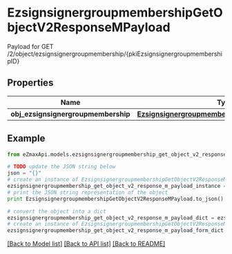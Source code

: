 # EzsignsignergroupmembershipGetObjectV2ResponseMPayload

Payload for GET /2/object/ezsignsignergroupmembership/{pkiEzsignsignergroupmembershipID}

## Properties

Name | Type | Description | Notes
------------ | ------------- | ------------- | -------------
**obj_ezsignsignergroupmembership** | [**EzsignsignergroupmembershipResponseCompound**](EzsignsignergroupmembershipResponseCompound.md) |  | 

## Example

```python
from eZmaxApi.models.ezsignsignergroupmembership_get_object_v2_response_m_payload import EzsignsignergroupmembershipGetObjectV2ResponseMPayload

# TODO update the JSON string below
json = "{}"
# create an instance of EzsignsignergroupmembershipGetObjectV2ResponseMPayload from a JSON string
ezsignsignergroupmembership_get_object_v2_response_m_payload_instance = EzsignsignergroupmembershipGetObjectV2ResponseMPayload.from_json(json)
# print the JSON string representation of the object
print EzsignsignergroupmembershipGetObjectV2ResponseMPayload.to_json()

# convert the object into a dict
ezsignsignergroupmembership_get_object_v2_response_m_payload_dict = ezsignsignergroupmembership_get_object_v2_response_m_payload_instance.to_dict()
# create an instance of EzsignsignergroupmembershipGetObjectV2ResponseMPayload from a dict
ezsignsignergroupmembership_get_object_v2_response_m_payload_form_dict = ezsignsignergroupmembership_get_object_v2_response_m_payload.from_dict(ezsignsignergroupmembership_get_object_v2_response_m_payload_dict)
```
[[Back to Model list]](../README.md#documentation-for-models) [[Back to API list]](../README.md#documentation-for-api-endpoints) [[Back to README]](../README.md)


